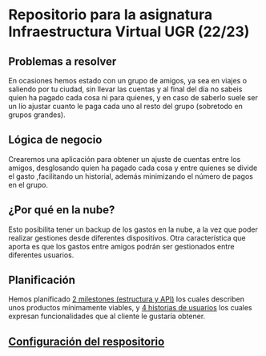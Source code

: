 # Repositorio para la asignatura Infraestructura Virtual UGR (22/23)

## Problemas a resolver
En ocasiones hemos estado con un grupo de amigos, ya sea en viajes o saliendo por tu ciudad, sin llevar las cuentas y al final del día no sabeis quien ha pagado cada cosa ni para quienes, y en caso de saberlo suele ser un lío ajustar cuanto le paga cada uno al resto del grupo (sobretodo en grupos grandes).

## Lógica de negocio
Crearemos una aplicación para obtener un ajuste de cuentas entre los amigos, desglosando quien ha pagado cada cosa y entre quienes se divide el gasto ,facilitando un historial, además minimizando el número de pagos en el grupo.

## ¿Por qué en la nube?
Esto posibilita tener un backup de los gastos en la nube, a la vez que poder realizar gestiones desde diferentes dispositivos. Otra característica que aporta es que los gastos entre amigos podrán ser gestionados entre diferentes usuarios.

## Planificación
Hemos planificado [2 milestones (estructura y API)](https://github.com/marcosrmartin/PerroAndaluz/milestones) los cuales describen unos productos mínimamente viables, y [4 historias de usuarios](https://github.com/marcosrmartin/PerroAndaluz/issues) los cuales expresan funcionalidades que al cliente le gustaría obtener.

## [Configuración del respositorio](https://github.com/marcosrmartin/PerroAndaluz/tree/Objetivo-0/docs/readme.md)
